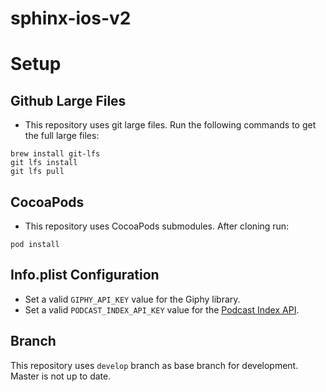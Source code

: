 # sphinx-ios-v2

# Setup

## Github Large Files

- This repository uses git large files. Run the following commands to get the full large files:

```
brew install git-lfs
git lfs install
git lfs pull
```

## CocoaPods

- This repository uses CocoaPods submodules. After cloning run:

```
pod install
```

## Info.plist Configuration

- Set a valid `GIPHY_API_KEY` value for the Giphy library.
- Set a valid `PODCAST_INDEX_API_KEY` value for the [Podcast Index API](https://podcastindex-org.github.io/docs-api/#overview).

## Branch

This repository uses ```develop``` branch as base branch for development. Master is not up to date.

